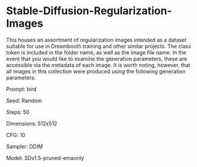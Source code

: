 # Stable-Diffusion-Regularization-Images

This houses an assortment of regularization images intended as a dataset suitable for use in Dreambooth training and other similar projects. The class token is included in the folder name, as well as the image file name. In the event that you would like to examine the generation parameters, these are accessible via the metadata of each image. It is worth noting, however, that all images in this collection were produced using the following generation parameters:

Prompt: bird

Seed: Random

Steps: 50

Dimensions: 512x512

CFG: 10

Sampler: DDIM

Model: SDv1.5-pruned-emaonly
